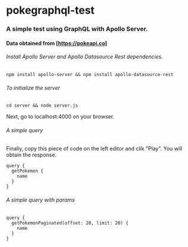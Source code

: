 # pokegraphql-test

### A simple test using GraphQL with Apollo Server.
#### Data obtained from [https://pokeapi.co]

###### Install Apollo Server and Apollo Datasource Rest dependencies.

```
npm install apollo-server && npm install apollo-datasource-rest
```

###### To initialize the server

```
cd server && node server.js
```

Next, go to localhost:4000 on your browser.

###### A simple query

Finally, copy this piece of code on the left editor and clik "Play". You will obtain the response.

```
query {
  getPokemon {
    name
  }
}
```

###### A simple query with params
```
query {
  getPokemonPaginated(offset: 20, limit: 20) {
    name
  }
}
```